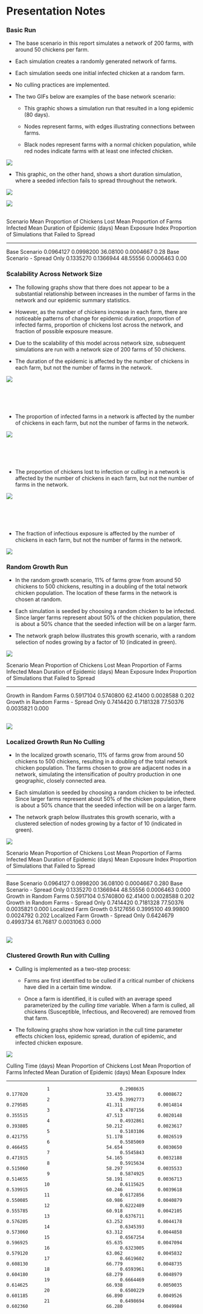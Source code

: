 # Presentation Notes



### Basic Run

- The base scenario in this report simulates a network of 200 farms, with around 50 chickens per farm. 

- Each simulation creates a randomly generated network of farms.

- Each simulation seeds one initial infected chicken at a random farm. 

- No culling practices are implemented.



- The two GIFs below are examples of the base network scenario:

  - This graphic shows a simulation run that resulted in a long epidemic (80 days). 
  
  - Nodes represent farms, with edges illustrating connections between farms. 

  - Black nodes represent farms with a normal chicken population, while red nodes indicate farms
  with at least one infected chicken. 
  
  


![](/Users/Basaraba/R/metaflu/inst/rome-presentation/base_high_dur_sim.gif)


  - This graphic, on the other hand, shows a short duration simulation, where a seeded infection fails to spread throughout the network. 

![](/Users/Basaraba/R/metaflu/inst/rome-presentation/base_low_dur_sim.gif) 




![](presentation_file_files/figure-html/visualize-basic-1.png)<!-- -->
<br>
<br>


Scenario                       Mean Proportion of Chickens Lost   Mean Proportion of Farms Infected   Mean Duration of Epidemic (days)   Mean Exposure Index   Proportion of Simulations that Failed to Spread
----------------------------  ---------------------------------  ----------------------------------  ---------------------------------  --------------------  ------------------------------------------------
Base Scenario                                         0.0964127                           0.0998200                           36.08100             0.0004667                                              0.28
Base Scenario - Spread Only                           0.1335270                           0.1366944                           48.55556             0.0006463                                              0.00


### Scalability Across Network Size

- The following graphs show that there does not appear to be a substantial relationship between increases in the number of farms in the network and our epidemic summary statistics. 

- However, as the number of chickens increase in each farm, there are noticeable patterns of change for epidemic duration, proportion of infected farms, proportion of chickens lost across the network, and fraction of possible exposure measure. 

- Due to the scalability of this model across network size, subsequent simulations are run with a network size of 200 farms of 50 chickens. 

- The duration of the epidemic is affected by the number of chickens in each farm, but not the number of farms in the network.

![](presentation_file_files/figure-html/load-netsize-experiment-1.png)<!-- -->
<br>
<br>
<br>
<br>
<br>

- The proportion of infected farms in a network is affected by the number of chickens in each farm, but not the number of farms in the network. 

![](presentation_file_files/figure-html/proportion-infected-farms-1.png)<!-- -->
<br>
<br>
<br>
<br>
<br>

- The proportion of chickens lost to infection or culling in a network is affected by the number of chickens in each farm, but not the number of farms in the network. 

![](presentation_file_files/figure-html/proportion-loss-1.png)<!-- -->
<br>
<br>
<br>
<br>
<br>

- The fraction of infectious exposure is affected by the number of chickens in each farm, but not the number of farms in the network. 


![](presentation_file_files/figure-html/measure-prop-1.png)<!-- -->

### Random Growth Run

- In the random growth scenario, 11% of farms grow from around 50 chickens to 500 chickens, resulting in a doubling of the total network chicken population. The location of these farms in the network is chosen at random. 

- Each simulation is seeded by choosing a random chicken to be infected. Since larger farms represent about 50% of the chicken population, there is about a 50% chance that the seeded infection will be on a larger farm.

- The network graph below illustrates this growth scenario, with a random selection of nodes growing by a factor of 10 (indicated in green).




![](presentation_file_files/figure-html/random-growth-vis-1.png)<!-- -->



Scenario                                Mean Proportion of Chickens Lost   Mean Proportion of Farms Infected   Mean Duration of Epidemic (days)   Mean Exposure Index   Proportion of Simulations that Failed to Spread
-------------------------------------  ---------------------------------  ----------------------------------  ---------------------------------  --------------------  ------------------------------------------------
Growth in Random Farms                                         0.5917104                           0.5740800                           62.41400             0.0028588                                             0.202
Growth in Random Farms - Spread Only                           0.7414420                           0.7181328                           77.50376             0.0035821                                             0.000
<br>
<br>

![](presentation_file_files/figure-html/visualize-gnc-1.png)<!-- -->

### Localized Growth Run No Culling

- In the localized growth scenario, 11% of farms grow from around 50 chickens to 500 chickens, resulting in a doubling of the total network chicken population. The farms chosen to grow are adjacent nodes in a network, simulating the intensification of poultry production in one geographic, closely connected area. 

- Each simulation is seeded by choosing a random chicken to be infected. Since larger farms represent about 50% of the chicken population, there is about a 50% chance that the seeded infection will be on a larger farm.

- The network graph below illustrates this growth scenario, with a clustered selection of nodes growing by a factor of 10 (indicated in green).



![](presentation_file_files/figure-html/local-growth-vis-1.png)<!-- -->





Scenario                                Mean Proportion of Chickens Lost   Mean Proportion of Farms Infected   Mean Duration of Epidemic (days)   Mean Exposure Index   Proportion of Simulations that Failed to Spread
-------------------------------------  ---------------------------------  ----------------------------------  ---------------------------------  --------------------  ------------------------------------------------
Base Scenario                                                  0.0964127                           0.0998200                           36.08100             0.0004667                                             0.280
Base Scenario - Spread Only                                    0.1335270                           0.1366944                           48.55556             0.0006463                                             0.000
Growth in Random Farms                                         0.5917104                           0.5740800                           62.41400             0.0028588                                             0.202
Growth in Random Farms - Spread Only                           0.7414420                           0.7181328                           77.50376             0.0035821                                             0.000
Localized Farm Growth                                          0.5127656                           0.3995100                           49.99800             0.0024792                                             0.202
Localized Farm Growth - Spread Only                            0.6424679                           0.4993734                           61.76817             0.0031063                                             0.000
<br>
<br>

![](presentation_file_files/figure-html/visualize-gncr-1.png)<!-- -->


### Clustered Growth Run with Culling

- Culling is implemented as a two-step process:
    
    - Farms are first identified to be culled if a critical number of chickens have died in a certain time window.
    
    - Once a farm is identified, it is culled with an average speed parameterized by the *culling time* variable. When a farm is culled, all chickens (Susceptible, Infectious, and Recovered) are removed from that farm.

- The following graphs show how variation in the cull time parameter effects chicken loss, epidemic spread, duration of epidemic, and infected chicken exposure.

![](presentation_file_files/figure-html/culling-graphs-1.png)<!-- -->

<div>
<div>
<div>
<div>


 Culling Time (days)   Mean Proportion of Chickens Lost   Mean Proportion of Farms Infected   Mean Duration of Epidemic (days)   Mean Exposure Index
--------------------  ---------------------------------  ----------------------------------  ---------------------------------  --------------------
                   1                          0.2908635                            0.177020                             33.435             0.0008672
                   2                          0.3992773                            0.279585                             41.311             0.0014814
                   3                          0.4707156                            0.355515                             47.513             0.0020148
                   4                          0.4932861                            0.393805                             50.212             0.0023617
                   5                          0.5103106                            0.421755                             51.178             0.0026519
                   6                          0.5585069                            0.466455                             54.654             0.0030650
                   7                          0.5545843                            0.471915                             54.165             0.0032188
                   8                          0.5915634                            0.515060                             58.297             0.0035533
                   9                          0.5874925                            0.514655                             58.191             0.0036713
                  10                          0.6115625                            0.539915                             60.246             0.0039618
                  11                          0.6172856                            0.550085                             60.986             0.0040879
                  12                          0.6222489                            0.555785                             60.918             0.0042105
                  13                          0.6376711                            0.576205                             63.252             0.0044178
                  14                          0.6345393                            0.573060                             63.312             0.0044858
                  15                          0.6567254                            0.596925                             65.635             0.0047094
                  16                          0.6323005                            0.579120                             63.062             0.0045832
                  17                          0.6619602                            0.608130                             66.779             0.0048735
                  18                          0.6593961                            0.604180                             68.279             0.0048979
                  19                          0.6664469                            0.614625                             66.938             0.0050035
                  20                          0.6500229                            0.601185                             66.890             0.0049526
                  21                          0.6498694                            0.602360                             66.280             0.0049984
